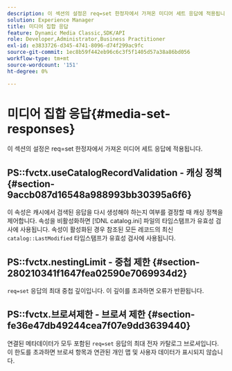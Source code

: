```yaml
---
description: 이 섹션의 설정은 req=set 한정자에서 가져온 미디어 세트 응답에 적용됩니다.
solution: Experience Manager
title: 미디어 집합 응답
feature: Dynamic Media Classic,SDK/API
role: Developer,Administrator,Business Practitioner
exl-id: e3833726-d345-4741-8096-d74f299ac9fc
source-git-commit: 1ec8b59f442eb96c6c3f5f1405d57a38a86bd056
workflow-type: tm+mt
source-wordcount: '151'
ht-degree: 0%

---
```


# 미디어 집합 응답{#media-set-responses}

이 섹션의 설정은 req=set 한정자에서 가져온 미디어 세트 응답에 적용됩니다.

## PS::fvctx.useCatalogRecordValidation - 캐싱 정책 {#section-9accb087d16548a988993bb30395a6f6}

이 속성은 캐시에서 검색된 응답을 다시 생성해야 하는지 여부를 결정할 때 캐싱 정책을 제어합니다. 속성을 비활성화하면 [!DNL catalog.ini] 파일의 타임스탬프가 유효성 검사에 사용됩니다. 속성이 활성화된 경우 참조된 모든 레코드의 최신 `catalog::LastModified` 타임스탬프가 유효성 검사에 사용됩니다.

## PS::fvctx.nestingLimit - 중첩 제한 {#section-280210341f1647fea02590e7069934d2}

`req=set` 응답의 최대 중첩 깊이입니다. 이 깊이를 초과하면 오류가 반환됩니다.

## PS::fvctx.브로셔제한 - 브로셔 제한 {#section-fe36e47db49244cea7f07e9dd3639440}

연결된 메타데이터가 모두 포함된 `req=set` 응답의 최대 전자 카탈로그 브로셔입니다. 이 한도를 초과하면 브로셔 항목과 연관된 개인 맵 및 사용자 데이터가 표시되지 않습니다.
